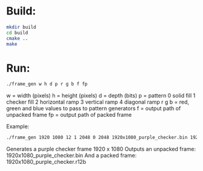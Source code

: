# Build:
```bash
mkdir build
cd build
cmake ..
make
```

# Run:
```bash
./frame_gen w h d p r g b f fp
```

w = width (pixels)
h = height (pixels)
d = depth (bits)
p = pattern
	0 solid fill
	1 checker fill
	2 horizontal ramp
	3 vertical ramp
	4 diagonal ramp
r g b = red, green and blue values to pass to pattern generators
f = output path of unpacked frame
fp = output path of packed frame

Example:
```bash
./frame_gen 1920 1080 12 1 2048 0 2048 1920x1080_purple_checker.bin 1920x1080_purple_checker.r12b
```
Generates a purple checker frame 1920 x 1080
Outputs an unpacked frame: 1920x1080_purple_checker.bin
And a packed frame: 1920x1080_purple_checker.r12b
